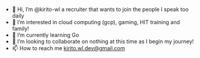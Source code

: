 - 👋 Hi, I’m @kirito-wl a recruiter that wants to join the people I speak too daily
- 👀 I’m interested in cloud computing (gcp), gaming, HIT training and family!
- 🌱 I’m currently learning Go
- 💞️ I’m looking to collaborate on nothing at this time as I begin my journey!
- 📫 How to reach me kirito.wl.dev@gmail.com

<!---
kirito-wl/kirito-wl is a ✨ special ✨ repository because its `README.md` (this file) appears on your GitHub profile.
You can click the Preview link to take a look at your changes.
--->
